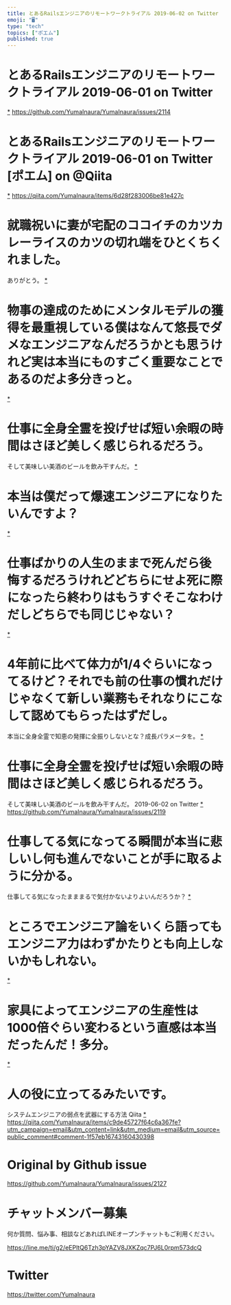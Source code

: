 ```yaml
---
title: とあるRailsエンジニアのリモートワークトライアル 2019-06-02 on Twitter
emoji: "🖥"
type: "tech"
topics: ["ポエム"]
published: true
---
```


# とあるRailsエンジニアのリモートワークトライアル 2019-06-01 on Twitter
 [*](https://twitter.com/YumaInaura/status/1134840882140766210")
<https://github.com/YumaInaura/YumaInaura/issues/2114>
# とあるRailsエンジニアのリモートワークトライアル 2019-06-01 on Twitter [ポエム] on @Qiita
 [*](https://twitter.com/YumaInaura/status/1134853958134951937")
<https://qiita.com/YumaInaura/items/6d28f283006be81e427c>
# 就職祝いに妻が宅配のココイチのカツカレーライスのカツの切れ端をひとくちくれました。
ありがとう。
 [*](https://twitter.com/YumaInaura/status/1134961238520131585")

# 物事の達成のためにメンタルモデルの獲得を最重視している僕はなんて悠長でダメなエンジニアなんだろうかとも思うけれど実は本当にものすごく重要なことであるのだよ多分きっと。

 [*](https://twitter.com/YumaInaura/status/1134987755581202432")

# 仕事に全身全霊を投げせば短い余暇の時間はさほど美しく感じられるだろう。
そして美味しい美酒のビールを飲み干すんだ。
 [*](https://twitter.com/YumaInaura/status/1134989003898347520")

# 本当は僕だって爆速エンジニアになりたいんですよ？
 [*](https://twitter.com/YumaInaura/status/1135016307114385409")

# 仕事ばかりの人生のままで死んだら後悔するだろうけれどどちらにせよ死に際になったら終わりはもうすぐそこなわけだしどちらでも同じじゃない？
 [*](https://twitter.com/YumaInaura/status/1135028622924832768")

# 4年前に比べて体力が1/4ぐらいになってるけど？それでも前の仕事の慣れだけじゃなくて新しい業務もそれなりにこなして認めてもらったはずだし。
本当に全身全霊で知恵の発揮に全振りしないとな？成長パラメータを。
 [*](https://twitter.com/YumaInaura/status/1135036082758676480")

# 仕事に全身全霊を投げせば短い余暇の時間はさほど美しく感じられるだろう。
そして美味しい美酒のビールを飲み干すんだ。 2019-06-02 on Twitter
 [*](https://twitter.com/YumaInaura/status/1135050937544970240")
<https://github.com/YumaInaura/YumaInaura/issues/2119>
# 仕事してる気になってる瞬間が本当に悲しいし何も進んでないことが手に取るように分かる。
仕事してる気になったまままるで気付かないよりよいんだろうか？
 [*](https://twitter.com/YumaInaura/status/1135086710860083200")

# ところでエンジニア論をいくら語ってもエンジニア力はわずかたりとも向上しないかもしれない。

 [*](https://twitter.com/YumaInaura/status/1135113176721215489")

# 家具によってエンジニアの生産性は1000倍ぐらい変わるという直感は本当だったんだ！多分。

 [*](https://twitter.com/YumaInaura/status/1135119156494290944")

# 人の役に立ってるみたいです。


システムエンジニアの弱点を武器にする方法  Qiita
 [*](https://twitter.com/YumaInaura/status/1135128863262986240")
<https://qiita.com/YumaInaura/items/c9de45727f64c6a367fe?utm_campaign=email&utm_content=link&utm_medium=email&utm_source=public_comment#comment-1f57eb16743160430398>



# Original by Github issue

https://github.com/YumaInaura/YumaInaura/issues/2127








<!-- Update From Qiita API -->

# チャットメンバー募集


何か質問、悩み事、相談などあればLINEオープンチャットもご利用ください。

https://line.me/ti/g2/eEPltQ6Tzh3pYAZV8JXKZqc7PJ6L0rpm573dcQ





# Twitter


https://twitter.com/YumaInaura


<!-- Update From Qiita API -->


